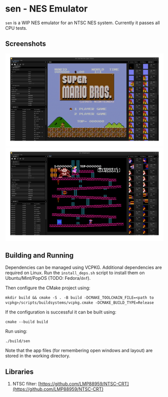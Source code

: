 # sen - NES Emulator

`sen` is a WIP NES emulator for an NTSC NES system. Currently it passes all CPU tests.

## Screenshots

![Super Mario Bros.](./media/smb.png "Super Mario Bros with NTSC filter")
![Donkey Kong](./media/dk.png "Donkey Kong")

## Building and Running

Dependencies can be managed using VCPKG. Additional dependencies are required on Linux. Run the `install_deps.sh` script to install them on Ubuntu/Mint/PopOS (TODO: Fedora/`dnf`).

Then configure the CMake project using:

```shell
mkdir build && cmake -S . -B build -DCMAKE_TOOLCHAIN_FILE=<path to vcpkg>/scripts/buildsystems/vcpkg.cmake -DCMAKE_BUILD_TYPE=Release 
```

If the configuration is successful it can be built using:

```shell
cmake --build build
```

Run using:

```shell
./build/sen
```

Note that the app files (for remembering open windows and layout) are stored in the working directory.

## Libraries

1. NTSC filter: [https://github.com/LMP88959/NTSC-CRT](https://github.com/LMP88959/NTSC-CRT)
